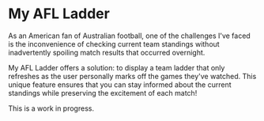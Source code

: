 # My AFL Ladder

As an American fan of Australian football, one of the challenges I've faced is the inconvenience of checking current team standings without inadvertently spoiling match results that occurred overnight.

My AFL Ladder offers a solution: to display a team ladder that only refreshes as the user personally marks off the games they've watched. This unique feature ensures that you can stay informed about the current standings while preserving the excitement of each match!

This is a work in progress.

